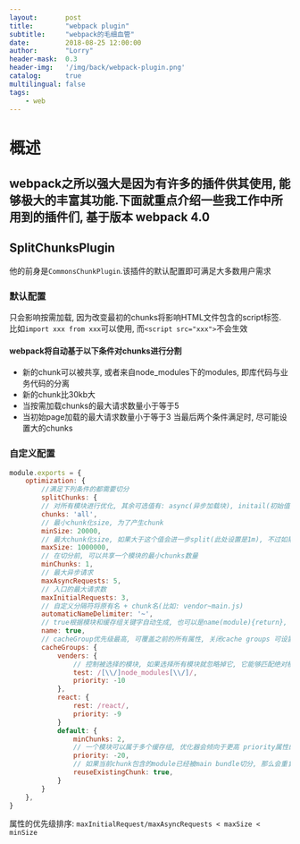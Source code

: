 ```yaml
---
layout:       post
title:        "webpack plugin"
subtitle:     "webpack的毛细血管"
date:         2018-08-25 12:00:00
author:       "Lorry"
header-mask:  0.3
header-img:   '/img/back/webpack-plugin.png'
catalog:      true
multilingual: false
tags:
    - web
---
```

# 概述
## webpack之所以强大是因为有许多的插件供其使用, 能够极大的丰富其功能.下面就重点介绍一些我工作中所用到的插件们, 基于版本 webpack 4.0

## SplitChunksPlugin

他的前身是`CommonsChunkPlugin`.该插件的默认配置即可满足大多数用户需求

### 默认配置

只会影响按需加载, 因为改变最初的chunks将影响HTML文件包含的script标签.
比如`import xxx from xxx`可以使用, 而`<script src="xxx">`不会生效

#### webpack将自动基于以下条件对chunks进行分割
- 新的chunk可以被共享, 或者来自node_modules下的modules, 即库代码与业务代码的分离
- 新的chunk比30kb大
- 当按需加载chunks的最大请求数量小于等于5
- 当初始page加载的最大请求数量小于等于3
当最后两个条件满足时, 尽可能设置大的chunks

### 自定义配置
```js
module.exports = {
    optimization: {
        //满足下列条件的都需要切分
        splitChunks: {
        // 对所有模块进行优化, 其余可选值有: async(异步加载块), initail(初始值, 经过测试跟'all'没什么区别)
        chunks: 'all',
        // 最小chunk化size, 为了产生chunk
        minSize: 20000,
        // 最大chunk化size, 如果大于这个值会进一步split(此处设置是1m), 不过如果原本一个模块超过了1m, 那么是不会对单个模块再进行切分的, 应该在HTTP/2 或者long_term cache中使用, 他会为了更好的换成(颗粒度变小)增加请求次数, 可以为了快速重构降低文件大小
        maxSize: 1000000,
        // 在切分前, 可以共享一个模块的最小chunks数量
        minChunks: 1,
        // 最大异步请求
        maxAsyncRequests: 5,
        // 入口的最大请求数
        maxInitialRequests: 3,
        // 自定义分隔符将原有名 + chunk名(比如: vendor~main.js)
        automaticNameDelimiter: '~',
        // true根据模块和缓存组关键字自动生成, 也可以是name(module){return}, 命名需唯一.
        name: true,
        // cacheGroup优先级最高, 可覆盖之前的所有属性, 关闭cache groups 可设置{cacheGroups: {default: false}}
        cacheGroups: {
            venders: {
                // 控制被选择的模块, 如果选择所有模块就忽略掉它, 它能够匹配绝对模块原路径或者chunk名, 当chunk名被匹配,在这个chunk里的所有模块都会被选中.
                test: /[\\/]node_modules[\\/]/,
                priority: -10
            },
            react: {
                rest: /react/,
                priority: -9
            }
            default: {
                minChunks: 2,
                // 一个模块可以属于多个缓存组, 优化器会倾向于更高 priority属性的缓存组, 默认组通常priority为负, 因为自定义组的默认值为0
                priority: -20,
                // 如果当前chunk包含的module已经被main bundle切分, 那么会重复使用而不是新生产一个chunk, 会影响依赖chunk名产生的文件名
                reuseExistingChunk: true,
            }
        }
    }, 
}
```
属性的优先级排序:
`maxInitialRequest/maxAsyncRequests < maxSize < minSize`